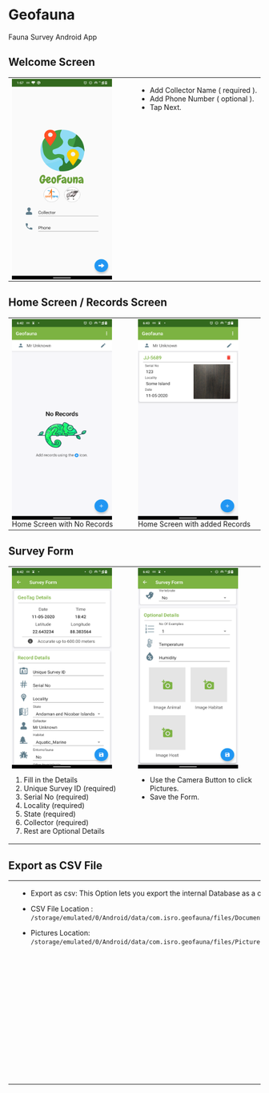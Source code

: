 # Geofauna
Fauna Survey Android App

## Welcome Screen

<table><tr><td valign="top" width="50%">

<img align="center" width="200" height="400"  src="https://github.com/arunavo4/Geofauna/blob/master/images/welcome.png">

</td><td valign="top" width="50%">

- Add Collector Name ( required ).
- Add Phone Number ( optional ).
- Tap Next.

</td></tr></table>  

## Home Screen / Records Screen

<table><tr><td valign="top" width="50%">

<img align="center" width="200" height="400"  src="https://github.com/arunavo4/Geofauna/blob/master/images/home_blank.png">
Home Screen with No Records

</td><td valign="top" width="50%">

<img align="center" width="200" height="400"  src="https://github.com/arunavo4/Geofauna/blob/master/images/home_data.png">
Home Screen with added Records

</td></tr></table>  

## Survey Form

<table><tr><td valign="top" width="50%">

<img align="center" width="200" height="400"  src="https://github.com/arunavo4/Geofauna/blob/master/images/survey_1.png">

1. Fill in the Details
  1. Unique Survey ID (required)
  2. Serial No (required)
  3. Locality (required)
  4. State (required)
  5. Collector (required)
2. Rest are Optional Details

</td><td valign="top" width="50%">

<img align="center" width="200" height="400"  src="https://github.com/arunavo4/Geofauna/blob/master/images/survey_2.png">

- Use the Camera Button to click Pictures.
- Save the Form.

</td></tr></table>  


## Export as CSV File
<table><tr><td valign="top" width="50%">

<img align="center" width="200" height="400"  src="https://github.com/arunavo4/Geofauna/blob/master/images/export.png">

</td><td valign="top" width="50%">

- Export as csv: This Option lets you export the internal Database as a csv file.

- CSV File Location : `/storage/emulated/0/Android/data/com.isro.geofauna/files/Documents/Records.csv`

- Pictures Location: `/storage/emulated/0/Android/data/com.isro.geofauna/files/Pictures/`

</td></tr></table>  

